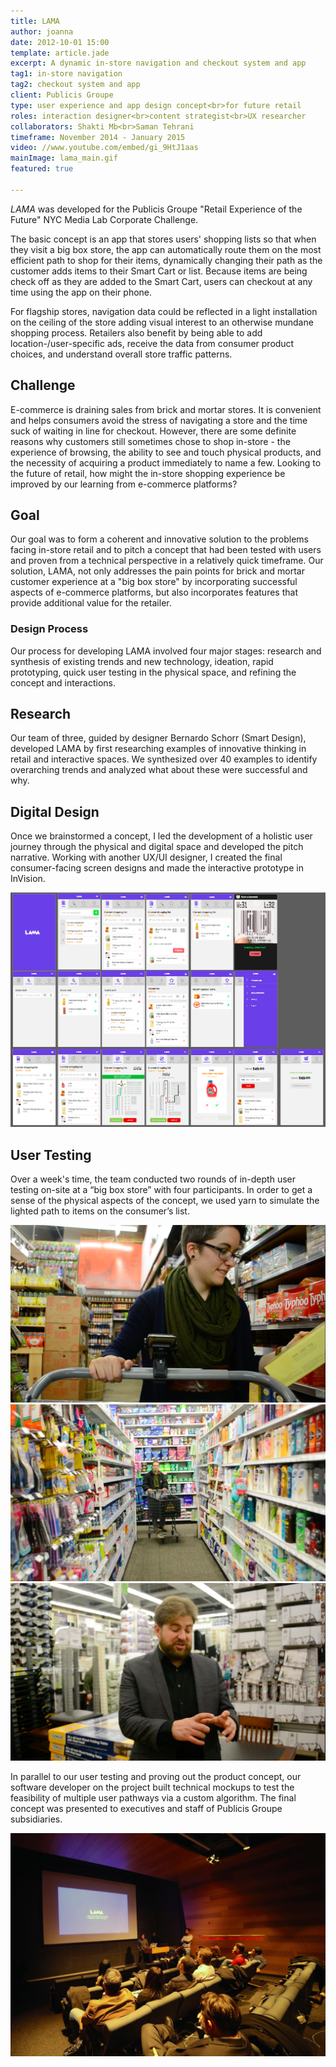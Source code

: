 ```yaml
---
title: LAMA
author: joanna
date: 2012-10-01 15:00
template: article.jade
excerpt: A dynamic in-store navigation and checkout system and app
tag1: in-store navigation
tag2: checkout system and app
client: Publicis Groupe
type: user experience and app design concept<br>for future retail
roles: interaction designer<br>content strategist<br>UX researcher
collaborators: Shakti Mb<br>Saman Tehrani
timeframe: November 2014 - January 2015
video: //www.youtube.com/embed/gi_9HtJ1aas
mainImage: lama_main.gif
featured: true

---
```


<i>LAMA</i> was developed for the Publicis Groupe "Retail Experience of the Future" NYC Media Lab Corporate Challenge.

The basic concept is an app that stores users' shopping lists so that when they visit a big box store, the app can automatically route them on the most efficient path to shop for their items, dynamically changing their path as the customer adds items to their Smart Cart or list. Because items are being check off as they are added to the Smart Cart, users can checkout at any time using the app on their phone.

For flagship stores, navigation data could be reflected in a light installation on the ceiling of the store adding visual interest to an otherwise mundane shopping process. Retailers also benefit by being able to add location-/user-specific ads, receive the data from consumer product choices, and understand overall store traffic patterns.

<h2 class="project-sub">Challenge</h2>

E-commerce is draining sales from brick and mortar stores. It is convenient and helps consumers avoid the stress of navigating a store and the time suck of waiting in line for checkout. However, there are some definite reasons why customers still sometimes chose to shop in-store - the experience of browsing, the ability to see and touch physical products, and the necessity of acquiring a product immediately to name a few. Looking to the future of retail, how might the in-store shopping experience be improved by our learning from e-commerce platforms?

<h2 class="project-sub">Goal</h2>

Our goal was to form a coherent and innovative solution to the problems facing in-store retail and to pitch a concept that had been tested with users and proven from a technical perspective in a relatively quick timeframe. Our solution, LAMA, not only addresses the pain points for brick and mortar customer experience at a "big box store" by incorporating successful aspects of e-commerce platforms, but also incorporates features that provide additional value for the retailer.

<h3 class="project-sub-main">Design Process</h3>

Our process for developing LAMA involved four major stages: research and synthesis of existing trends and new technology, ideation, rapid prototyping, quick user testing in the physical space, and refining the concept and interactions.

<h2 class="project-sub">Research</h2>

Our team of three, guided by designer Bernardo Schorr (Smart Design), developed LAMA by first researching examples of innovative thinking in retail and interactive spaces. We synthesized over 40 examples to identify overarching trends and analyzed what about these were successful and why.

<h2 class="project-sub">Digital Design</h2>

Once we brainstormed a concept, I led the development of a holistic user journey through the physical and digital space and developed the pitch narrative. Working with another UX/UI designer, I created the final consumer-facing screen designs and made the interactive prototype in InVision.

<img src="lama_UX.png" class="materialboxed">

<h2 class="project-sub">User Testing</h2>

Over a week's time, the team conducted two rounds of in-depth user testing on-site at a “big box store” with four participants. In order to get a sense of the physical aspects of the concept, we used yarn to simulate the lighted path to items on the consumer’s list.

<img src="lama_usertesting2.png" class="materialboxed">

<img src="lama_usertesting1.png" class="materialboxed">

<img src="lama_usertesting3.png" class="materialboxed">

In parallel to our user testing and proving out the product concept, our software developer on the project built technical mockups to test the feasibility of multiple user pathways via a custom algorithm. The final concept was presented to executives and staff of Publicis Groupe subsidiaries.

<img src="lama_presentation.jpg" class="materialboxed">